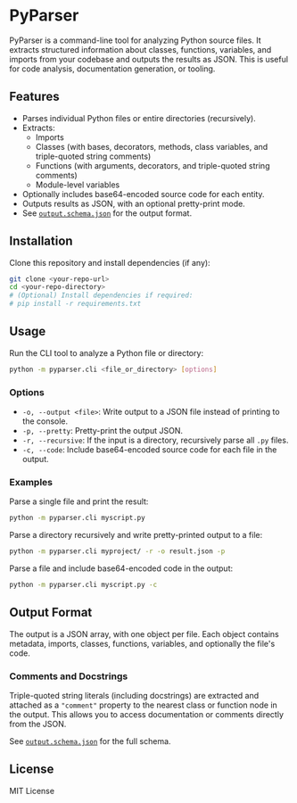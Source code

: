 # PyParser

PyParser is a command-line tool for analyzing Python source files. It extracts structured information about classes, functions, variables, and imports from your codebase and outputs the results as JSON. This is useful for code analysis, documentation generation, or tooling.

## Features

- Parses individual Python files or entire directories (recursively).
- Extracts:
  - Imports
  - Classes (with bases, decorators, methods, class variables, and triple-quoted string comments)
  - Functions (with arguments, decorators, and triple-quoted string comments)
  - Module-level variables
- Optionally includes base64-encoded source code for each entity.
- Outputs results as JSON, with an optional pretty-print mode.
- See [`output.schema.json`](output.schema.json) for the output format.

## Installation

Clone this repository and install dependencies (if any):

```bash
git clone <your-repo-url>
cd <your-repo-directory>
# (Optional) Install dependencies if required:
# pip install -r requirements.txt
```

## Usage

Run the CLI tool to analyze a Python file or directory:

```bash
python -m pyparser.cli <file_or_directory> [options]
```

### Options

- `-o, --output <file>`: Write output to a JSON file instead of printing to the console.
- `-p, --pretty`: Pretty-print the output JSON.
- `-r, --recursive`: If the input is a directory, recursively parse all `.py` files.
- `-c, --code`: Include base64-encoded source code for each file in the output.

### Examples

Parse a single file and print the result:

```bash
python -m pyparser.cli myscript.py
```

Parse a directory recursively and write pretty-printed output to a file:

```bash
python -m pyparser.cli myproject/ -r -o result.json -p
```

Parse a file and include base64-encoded code in the output:

```bash
python -m pyparser.cli myscript.py -c
```

## Output Format

The output is a JSON array, with one object per file. Each object contains metadata, imports, classes, functions, variables, and optionally the file's code.

### Comments and Docstrings

Triple-quoted string literals (including docstrings) are extracted and attached as a `"comment"` property to the nearest class or function node in the output. This allows you to access documentation or comments directly from the JSON.

See [`output.schema.json`](output.schema.json) for the full schema.

## License

MIT License
